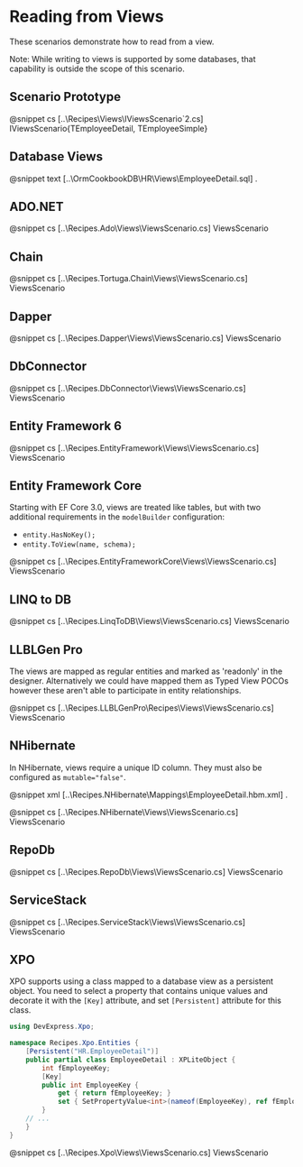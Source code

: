 ﻿# Reading from Views

These scenarios demonstrate how to read from a view. 

Note: While writing to views is supported by some databases, that capability is outside the scope of this scenario.

## Scenario Prototype

@snippet cs [..\Recipes\Views\IViewsScenario`2.cs] IViewsScenario{TEmployeeDetail, TEmployeeSimple}

## Database Views

@snippet text [..\OrmCookbookDB\HR\Views\EmployeeDetail.sql] .

## ADO.NET

@snippet cs [..\Recipes.Ado\Views\ViewsScenario.cs] ViewsScenario

## Chain

@snippet cs [..\Recipes.Tortuga.Chain\Views\ViewsScenario.cs] ViewsScenario


## Dapper

@snippet cs [..\Recipes.Dapper\Views\ViewsScenario.cs] ViewsScenario

## DbConnector

@snippet cs [..\Recipes.DbConnector\Views\ViewsScenario.cs] ViewsScenario

## Entity Framework 6

@snippet cs [..\Recipes.EntityFramework\Views\ViewsScenario.cs] ViewsScenario

## Entity Framework Core

Starting with EF Core 3.0, views are treated like tables, but with two additional requirements in the `modelBuilder` configuration:

* `entity.HasNoKey();`
* `entity.ToView(name, schema);`

@snippet cs [..\Recipes.EntityFrameworkCore\Views\ViewsScenario.cs] ViewsScenario

## LINQ to DB

@snippet cs [..\Recipes.LinqToDB\Views\ViewsScenario.cs] ViewsScenario

## LLBLGen Pro 

The views are mapped as regular entities and marked as 'readonly' in the designer. Alternatively we could have mapped them as Typed View
POCOs however these aren't able to participate in entity relationships.

@snippet cs [..\Recipes.LLBLGenPro\Recipes\Views\ViewsScenario.cs] ViewsScenario

## NHibernate

In NHibernate, views require a unique ID column. They must also be configured as `mutable="false"`.

@snippet xml [..\Recipes.NHibernate\Mappings\EmployeeDetail.hbm.xml] .

@snippet cs [..\Recipes.NHibernate\Views\ViewsScenario.cs] ViewsScenario

## RepoDb

@snippet cs [..\Recipes.RepoDb\Views\ViewsScenario.cs] ViewsScenario

## ServiceStack

@snippet cs [..\Recipes.ServiceStack\Views\ViewsScenario.cs] ViewsScenario

## XPO

XPO supports using a class mapped to a database view as a persistent object. You need to select a property that contains unique values and decorate it with the `[Key]` attribute, and set `[Persistent]` attribute for this class.

```cs
using DevExpress.Xpo;

namespace Recipes.Xpo.Entities {
    [Persistent("HR.EmployeeDetail")]
    public partial class EmployeeDetail : XPLiteObject {
        int fEmployeeKey;
        [Key]
        public int EmployeeKey {
            get { return fEmployeeKey; }
            set { SetPropertyValue<int>(nameof(EmployeeKey), ref fEmployeeKey, value); }
        }
    // ...
    }
}
```

@snippet cs [..\Recipes.Xpo\Views\ViewsScenario.cs] ViewsScenario